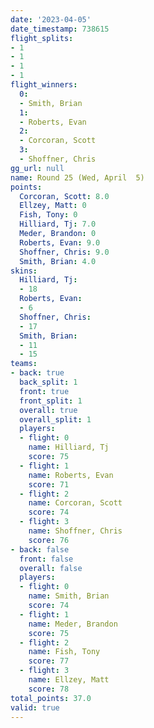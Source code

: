 ```yaml
---
date: '2023-04-05'
date_timestamp: 738615
flight_splits:
- 1
- 1
- 1
- 1
flight_winners:
  0:
  - Smith, Brian
  1:
  - Roberts, Evan
  2:
  - Corcoran, Scott
  3:
  - Shoffner, Chris
gg_url: null
name: Round 25 (Wed, April  5)
points:
  Corcoran, Scott: 8.0
  Ellzey, Matt: 0
  Fish, Tony: 0
  Hilliard, Tj: 7.0
  Meder, Brandon: 0
  Roberts, Evan: 9.0
  Shoffner, Chris: 9.0
  Smith, Brian: 4.0
skins:
  Hilliard, Tj:
  - 18
  Roberts, Evan:
  - 6
  Shoffner, Chris:
  - 17
  Smith, Brian:
  - 11
  - 15
teams:
- back: true
  back_split: 1
  front: true
  front_split: 1
  overall: true
  overall_split: 1
  players:
  - flight: 0
    name: Hilliard, Tj
    score: 75
  - flight: 1
    name: Roberts, Evan
    score: 71
  - flight: 2
    name: Corcoran, Scott
    score: 74
  - flight: 3
    name: Shoffner, Chris
    score: 76
- back: false
  front: false
  overall: false
  players:
  - flight: 0
    name: Smith, Brian
    score: 74
  - flight: 1
    name: Meder, Brandon
    score: 75
  - flight: 2
    name: Fish, Tony
    score: 77
  - flight: 3
    name: Ellzey, Matt
    score: 78
total_points: 37.0
valid: true
---
```

